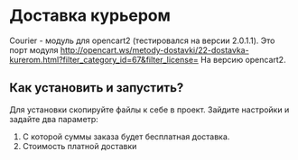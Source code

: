 Доставка курьером
========================

Courier -  модуль для opencart2 (тестировался на версии 2.0.1.1).
Это порт модуля http://opencart.ws/metody-dostavki/22-dostavka-kurerom.html?filter_category_id=67&filter_license=
На версию opencart2.
 
Как установить и запустить?
--------------
 
Для установки скопируйте файлы к себе в проект.
Зайдите настройки и задайте два параметр:
1) С которой суммы заказа будет бесплатная доставка.
2) Стоимость платной доставки